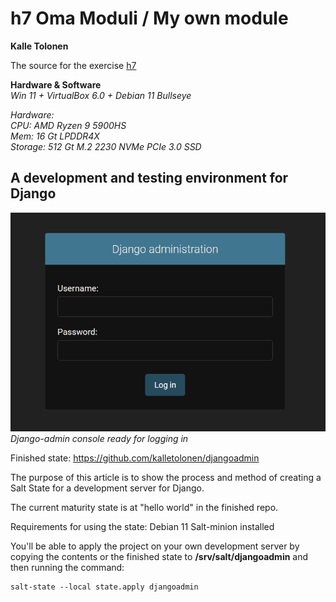 # **h7 Oma Moduli / My own module**

**Kalle Tolonen**

The source for the exercise [h7](https://terokarvinen.com/2021/configuration-management-systems-2022-spring/#h7-oma-moduli)
  
**Hardware & Software**  
*Win 11 + VirtualBox 6.0 + Debian 11 Bullseye*  
  
*Hardware:*  
*CPU: AMD Ryzen 9 5900HS*  
*Mem: 16 Gt LPDDR4X*  
*Storage: 512 Gt M.2 2230 NVMe PCIe 3.0 SSD*  

## A development and testing environment for Django

![Pic 1. Django-admin ready for users](pics/h7/1.png)  
*Django-admin console ready for logging in*

Finished state: https://github.com/kalletolonen/djangoadmin

The purpose of this article is to show the process and method of creating a Salt State for a development server for Django.

The current maturity state is at "hello world" in the finished repo.

Requirements for using the state:
Debian 11
Salt-minion installed

You'll be able to apply the project on your own development server by copying the contents or the finished state to **/srv/salt/djangoadmin** and then running the command:
		
	salt-state --local state.apply djangoadmin
	
